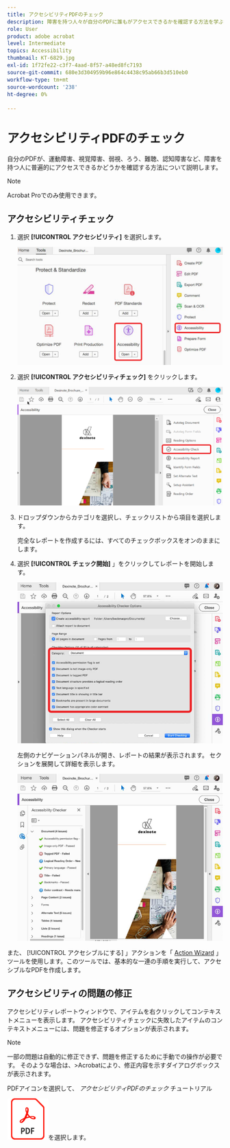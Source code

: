 ```yaml
---
title: アクセシビリティPDFのチェック
description: 障害を持つ人々が自分のPDFに誰もがアクセスできるかを確認する方法を学ぶ
role: User
product: adobe acrobat
level: Intermediate
topics: Accessibility
thumbnail: KT-6829.jpg
exl-id: 1f72fe22-c3f7-4aad-8f57-a48ed8fc7193
source-git-commit: 680e3d304959b96e864c4438c95ab66b3d510eb0
workflow-type: tm+mt
source-wordcount: '238'
ht-degree: 0%

---
```


# アクセシビリティPDFのチェック

自分のPDFが、運動障害、視覚障害、弱視、ろう、難聴、認知障害など、障害を持つ人に普遍的にアクセスできるかどうかを確認する方法について説明します。

>[!NOTE]
>
>Acrobat Proでのみ使用できます。

## アクセシビリティチェック

1. 選択 **[!UICONTROL アクセシビリティ]** を選択します。

   ![アクセシビリティステップ 1](../assets/Accessibility_1.png)

1. 選択 **[!UICONTROL アクセシビリティチェック]** をクリックします。

   ![アクセシビリティステップ 2](../assets/Accessibility_2.png)

1. ドロップダウンからカテゴリを選択し、チェックリストから項目を選択します。

   完全なレポートを作成するには、すべてのチェックボックスをオンのままにします。

1. 選択 **[!UICONTROL チェック開始]** 」をクリックしてレポートを開始します。

   ![アクセシビリティステップ 3](../assets/Accessibility_3.png)

   左側のナビゲーションパネルが開き、レポートの結果が表示されます。 セクションを展開して詳細を表示します。

   ![アクセシビリティステップ 4](../assets/Accessibility_4.png)

また、 [!UICONTROL アクセシブルにする] 」アクションを「 [Action Wizard](https://experienceleague.adobe.com/docs/document-cloud-learn/acrobat-learning/advanced-tasks/action.html) 」ツールを使用します。このツールでは、基本的な一連の手順を実行して、アクセシブルなPDFを作成します。

## アクセシビリティの問題の修正

アクセシビリティレポートウィンドウで、アイテムを右クリックしてコンテキストメニューを表示します。 アクセシビリティチェックに失敗したアイテムのコンテキストメニューには、問題を修正するオプションが表示されます。

>[!NOTE]
>
>一部の問題は自動的に修正できず、問題を修正するために手動での操作が必要です。 そのような場合は、>Acrobatにより、修正内容を示すダイアログボックスが表示されます。

PDFアイコンを選択して、 *アクセシビリティPDFのチェック* チュートリアル

[![アクセシビリティのダウンロード](../assets/acrobat_PDF_96.png)](../assets/AcrobatDCAccessible.pdf)を選択します。
